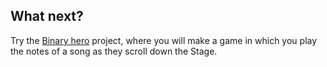 ## What next?

Try the [Binary hero](https://projects.raspberrypi.org/en/projects/binary-hero) project, where you will make a game in which you play the notes of a song as they scroll down the Stage.
